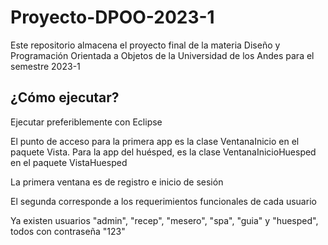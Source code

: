 # Proyecto-DPOO-2023-1

Este repositorio almacena el proyecto final de la materia Diseño y Programación Orientada a Objetos de la Universidad de los Andes para el semestre 2023-1

## ¿Cómo ejecutar?

Ejecutar preferiblemente con Eclipse

El punto de acceso para la primera app es la clase VentanaInicio en el paquete Vista. Para la app del huésped, es la clase VentanaInicioHuesped en el paquete VistaHuesped

La primera ventana es de registro e inicio de sesión

El segunda corresponde a los requerimientos funcionales de cada usuario

Ya existen usuarios "admin", "recep", "mesero", "spa", "guia" y "huesped", todos con contraseña "123"
